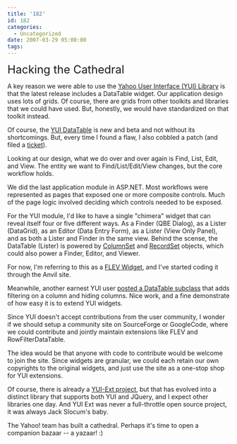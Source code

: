 ```yaml
---
title: '182'
id: 182
categories:
  - Uncategorized
date: 2007-03-29 05:00:00
tags:
---
```


<span style="font-size:180%;">Hacking the Cathedral</span>

A key reason we were able to use the [Yahoo User Interface (YUI) Library](http://developer.yahoo.com/yui/) is that the latest release includes a DataTable widget. Our application design uses lots of grids. Of course, there are grids from other toolkits and libraries that we could have used. But, honestly, we would have standardized on that toolkit instead.

Of course, the [YUI DataTable](http://developer.yahoo.com/yui/datatable/) is new and beta and not without its shortcomings. But, every time I found a flaw, I also cobbled a patch (and filed a [ticket](http://www.blogger.com/post-create.g?blogID=5208774)).

Looking at our design, what we do over and over again is Find, List, Edit, and View. The entity we want to Find/List/Edit/View changes, but the core workflow holds.

We did the last application module in ASP.NET. Most workflows were represented as pages that exposed one or more composite controls. Much of the page logic involved deciding which controls needed to be exposed.

For the YUI module, I'd like to have a single "chimera" widget that can reveal itself four or five different ways. As a Finder (QBE Dialog), as a Lister (DataGrid), as an Editor (Data Entry Form), as a Lister (View Only Panel), and as both a Lister and Finder in the same view. Behind the scense, the DataTable (Lister) is powered by [ColumnSet](http://developer.yahoo.com/yui/docs/ColumnSet.html) and [RecordSet](http://developer.yahoo.com/yui/docs/RecordSet.html) objects, which could also power a Finder, Editor, and Viewer.

For now, I'm referring to this as a [FLEV Widget](http://code.google.com/p/anvil/issues/detail?id=22), and I've started coding it through the Anvil site.

Meanwhile, another earnest YUI user [posted a DataTable subclass](http://tech.groups.yahoo.com/group/ydn-javascript/message/11247) that adds filtering on a column and hiding columns. Nice work, and a fine demonstrate of how easy it is to extend YUI widgets.

Since YUI doesn't accept contributions from the user community, I wonder if we should setup a community site on SourceForge or GoogleCode, where we could contribute and jointly maintain extensions like FLEV and RowFilterDataTable.

The idea would be that anyone with code to contribute would be welcome to join the site. Since widgets are granular, we could each retain our own copyrights to the original widgets, and just use the site as a one-stop shop for YUI extensions.

Of course, there is already a [YUI-Ext project](http://www.yui-ext.com/deploy/yui-ext/docs/), but that has evolved into a distinct library that supports both YUI and JQuery, and I expect other libraries one day. And YUI Ext was never a full-throttle open source project, it was always Jack Slocum's baby.

The Yahoo! team has built a cathedral. Perhaps it's time to open a companion bazaar -- a yazaar! :)